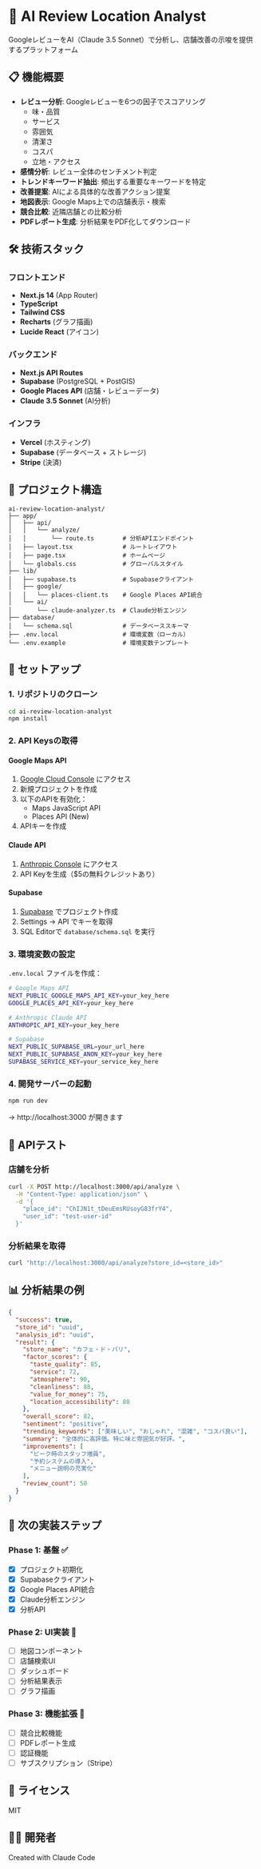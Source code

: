 # 🎯 AI Review Location Analyst

GoogleレビューをAI（Claude 3.5 Sonnet）で分析し、店舗改善の示唆を提供するプラットフォーム

## 📋 機能概要

- **レビュー分析**: Googleレビューを6つの因子でスコアリング
  - 味・品質
  - サービス
  - 雰囲気
  - 清潔さ
  - コスパ
  - 立地・アクセス
- **感情分析**: レビュー全体のセンチメント判定
- **トレンドキーワード抽出**: 頻出する重要なキーワードを特定
- **改善提案**: AIによる具体的な改善アクション提案
- **地図表示**: Google Maps上での店舗表示・検索
- **競合比較**: 近隣店舗との比較分析
- **PDFレポート生成**: 分析結果をPDF化してダウンロード

## 🛠️ 技術スタック

### フロントエンド
- **Next.js 14** (App Router)
- **TypeScript**
- **Tailwind CSS**
- **Recharts** (グラフ描画)
- **Lucide React** (アイコン)

### バックエンド
- **Next.js API Routes**
- **Supabase** (PostgreSQL + PostGIS)
- **Google Places API** (店舗・レビューデータ)
- **Claude 3.5 Sonnet** (AI分析)

### インフラ
- **Vercel** (ホスティング)
- **Supabase** (データベース + ストレージ)
- **Stripe** (決済)

## 📁 プロジェクト構造

```
ai-review-location-analyst/
├── app/
│   ├── api/
│   │   └── analyze/
│   │       └── route.ts        # 分析APIエンドポイント
│   ├── layout.tsx              # ルートレイアウト
│   ├── page.tsx                # ホームページ
│   └── globals.css             # グローバルスタイル
├── lib/
│   ├── supabase.ts             # Supabaseクライアント
│   ├── google/
│   │   └── places-client.ts    # Google Places API統合
│   └── ai/
│       └── claude-analyzer.ts  # Claude分析エンジン
├── database/
│   └── schema.sql              # データベーススキーマ
├── .env.local                  # 環境変数（ローカル）
└── .env.example                # 環境変数テンプレート
```

## 🚀 セットアップ

### 1. リポジトリのクローン

```bash
cd ai-review-location-analyst
npm install
```

### 2. API Keysの取得

#### Google Maps API
1. [Google Cloud Console](https://console.cloud.google.com/) にアクセス
2. 新規プロジェクトを作成
3. 以下のAPIを有効化：
   - Maps JavaScript API
   - Places API (New)
4. APIキーを作成

#### Claude API
1. [Anthropic Console](https://console.anthropic.com/) にアクセス
2. API Keyを生成（$5の無料クレジットあり）

#### Supabase
1. [Supabase](https://supabase.com/) でプロジェクト作成
2. Settings → API でキーを取得
3. SQL Editorで `database/schema.sql` を実行

### 3. 環境変数の設定

`.env.local` ファイルを作成：

```bash
# Google Maps API
NEXT_PUBLIC_GOOGLE_MAPS_API_KEY=your_key_here
GOOGLE_PLACES_API_KEY=your_key_here

# Anthropic Claude API
ANTHROPIC_API_KEY=your_key_here

# Supabase
NEXT_PUBLIC_SUPABASE_URL=your_url_here
NEXT_PUBLIC_SUPABASE_ANON_KEY=your_key_here
SUPABASE_SERVICE_KEY=your_service_key_here
```

### 4. 開発サーバーの起動

```bash
npm run dev
```

→ http://localhost:3000 が開きます

## 🧪 APIテスト

### 店舗を分析

```bash
curl -X POST http://localhost:3000/api/analyze \
  -H "Content-Type: application/json" \
  -d '{
    "place_id": "ChIJN1t_tDeuEmsRUsoyG83frY4",
    "user_id": "test-user-id"
  }'
```

### 分析結果を取得

```bash
curl "http://localhost:3000/api/analyze?store_id=<store_id>"
```

## 📊 分析結果の例

```json
{
  "success": true,
  "store_id": "uuid",
  "analysis_id": "uuid",
  "result": {
    "store_name": "カフェ・ド・パリ",
    "factor_scores": {
      "taste_quality": 85,
      "service": 72,
      "atmosphere": 90,
      "cleanliness": 88,
      "value_for_money": 75,
      "location_accessibility": 80
    },
    "overall_score": 82,
    "sentiment": "positive",
    "trending_keywords": ["美味しい", "おしゃれ", "混雑", "コスパ良い"],
    "summary": "全体的に高評価。特に味と雰囲気が好評。",
    "improvements": [
      "ピーク時のスタッフ増員",
      "予約システムの導入",
      "メニュー説明の充実化"
    ],
    "review_count": 50
  }
}
```

## 🎨 次の実装ステップ

### Phase 1: 基盤 ✅
- [x] プロジェクト初期化
- [x] Supabaseクライアント
- [x] Google Places API統合
- [x] Claude分析エンジン
- [x] 分析API

### Phase 2: UI実装 🔲
- [ ] 地図コンポーネント
- [ ] 店舗検索UI
- [ ] ダッシュボード
- [ ] 分析結果表示
- [ ] グラフ描画

### Phase 3: 機能拡張 🔲
- [ ] 競合比較機能
- [ ] PDFレポート生成
- [ ] 認証機能
- [ ] サブスクリプション（Stripe）

## 📝 ライセンス

MIT

## 👨‍💻 開発者

Created with Claude Code

